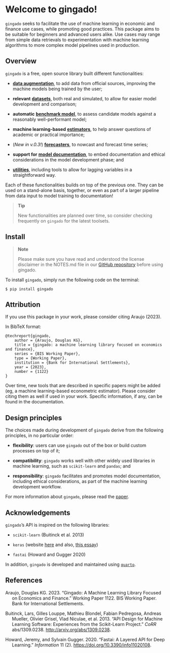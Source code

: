 # Welcome to gingado!

`gingado` seeks to facilitate the use of machine learning in economic
and finance use cases, while promoting good practices. This package aims
to be suitable for beginners and advanced users alike. Use cases may
range from simple data retrievals to experimentation with machine
learning algorithms to more complex model pipelines used in production.

## Overview

`gingado` is a free, open source library built different
functionalities:

- [**data
  augmentation**](https://bis-med-it.github.io/gingado/augmentation.html),
  to add data from official sources, improving the machine models being
  trained by the user;

- **relevant**
  [**datasets**](https://bis-med-it.github.io/gingado/datasets.html),
  both real and simulated, to allow for easier model development and
  comparison;

- **automatic** [**benchmark
  model**](https://bis-med-it.github.io/gingado/benchmark.html), to
  assess candidate models against a reasonably well-performant model;

- **machine learning-based**
  [**estimators**](https://bis-med-it.github.io/gingado/estimators.html),
  to help answer questions of academic or practical importance;

- (*New in v.0.3!*) [**forecasters**](https://bis-med-it.github.io/gingado/forecasters.html), 
  to nowcast and forecast time series;

- **support for** [**model
  documentation**](https://bis-med-it.github.io/gingado/documentation.html),
  to embed documentation and ethical considerations in the model
  development phase; and

- [**utilities**](https://bis-med-it.github.io/gingado/utils.html),
  including tools to allow for lagging variables in a straightforward
  way.

Each of these functionalities builds on top of the previous one. They
can be used on a stand-alone basis, together, or even as part of a
larger pipeline from data input to model training to documentation!

<div>

> **Tip**
>
> New functionalities are planned over time, so consider checking
> frequently on `gingado` for the latest toolsets.

</div>

## Install

<div>

> **Note**
>
> Please make sure you have read and understood the license disclaimer
> in the NOTES.md file in our [GitHub
> repository](https://github.com/bis-med-it/gingado) before using
> gingado.

</div>

To install `gingado`, simply run the following code on the terminal:

`$ pip install gingado`

## Attribution

If you use this package in your work, please consider citing Araujo
(2023).

In BibTeX format:

    @techreport{gingado,
        author = {Araujo, Douglas KG},
        title = {gingado: a machine learning library focused on economics and finance},
        series = {BIS Working Paper},
        type = {Working Paper},
        institution = {Bank for International Settlements},
        year = {2023},
        number = {1122}
    }

Over time, new tools that are described in specific papers might be
added (eg, a machine learning-based econometric estimator). Please
consider citing them as well if used in your work. Specific information,
if any, can be found in the documentation.

## Design principles

The choices made during development of `gingado` derive from the
following principles, in no particular order:

- **flexibility**: users can use `gingado` out of the box or build
  custom processes on top of it;

- **compatibility**: `gingado` works well with other widely used
  libraries in machine learning, such as `scikit-learn` and `pandas`;
  and

- **responsibility**: `gingado` facilitates and promotes model
  documentation, including ethical considerations, as part of the
  machine learning development workflow.

For more information about `gingado`, please read the
[paper](https://www.bis.org/publ/work1122.pdf).

## Acknowledgements

`gingado`’s API is inspired on the following libraries:

- `scikit-learn` (Buitinck et al. 2013)

- `keras` (website [here](https://keras.io/about/) and also, [this
  essay](https://medium.com/s/story/notes-to-myself-on-software-engineering-c890f16f4e4d))

- `fastai` (Howard and Gugger 2020)

In addition, `gingado` is developed and maintained using
[`quarto`](https://quarto.org/).

## References

<div id="refs" class="references csl-bib-body hanging-indent">

<div id="ref-gingado" class="csl-entry">

Araujo, Douglas KG. 2023. “Gingado: A Machine Learning Library Focused
on Economics and Finance.” Working Paper 1122. BIS Working Paper. Bank
for International Settlements.

</div>

<div id="ref-sklearnAPI" class="csl-entry">

Buitinck, Lars, Gilles Louppe, Mathieu Blondel, Fabian Pedregosa,
Andreas Mueller, Olivier Grisel, Vlad Niculae, et al. 2013. “API Design
for Machine Learning Software: Experiences from the Scikit-Learn
Project.” *CoRR* abs/1309.0238. <http://arxiv.org/abs/1309.0238>.

</div>

<div id="ref-fastaiAPI" class="csl-entry">

Howard, Jeremy, and Sylvain Gugger. 2020. “Fastai: A Layered API for
Deep Learning.” *Information* 11 (2).
<https://doi.org/10.3390/info11020108>.

</div>

</div>
